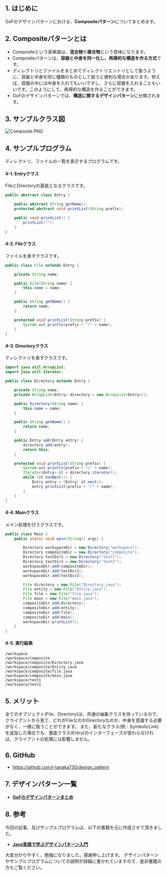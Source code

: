 ## 1. はじめに
GoFのデザインパターンにおける、**Compositeパターン**についてまとめます。

## 2. Compositeパターンとは
- Compositeという英単語は、**混合物**や**複合物**という意味になります。
- Compositeパターンは、**容器と中身を同一化し、再帰的な構造を作る方式**です。
- ディレクトリとファイルをまとめてディレクトリエントリとして扱うように、容器と中身を同じ種類のものとして扱うと便利な場合があります。例えば、容器の中には中身を入れてもいいですし、さらに容器を入れることもいいです。このようにして、再帰的な構造を作ることができます。
- GoFのデザインパターンでは、**構造に関するデザインパターン**に分類されます。

## 3. サンプルクラス図
![Composite.PNG](https://qiita-image-store.s3.amazonaws.com/0/247638/45c7556e-5701-5238-4a67-9a4ae71e593b.png)

## 4. サンプルプログラム
ディレクトリ、ファイルの一覧を表示するプログラムです。

#### 4-1. Entryクラス
FileとDirectoryの基底となるクラスです。

```java:Entry.java
public abstract class Entry {

	public abstract String getName();
	protected abstract void printList(String prefix);

	public void printList() {
		printList("");
	}
}
```

#### 4-2. Fileクラス
ファイルを表すクラスです。

```java:File.java
public class File extends Entry {

	private String name;

	public File(String name) {
		this.name = name;
	}

	public String getName() {
		return name;
	}

	protected void printList(String prefix) {
		System.out.println(prefix + "/" + name);
	}
}
```

#### 4-3. Directoryクラス
ディレクトリを表すクラスです。

```java:Directory.java
import java.util.ArrayList;
import java.util.Iterator;

public class Directory extends Entry {

	private String name;
	private ArrayList<Entry> directory = new ArrayList<Entry>();

	public Directory(String name) {
		this.name = name;
	}

	public String getName() {
		return name;
	}

	public Entry add(Entry entry) {
		directory.add(entry);
		return this;
	}

	protected void printList(String prefix) {
		System.out.println(prefix + "/" + name);
		Iterator<Entry> it = directory.iterator();
		while (it.hasNext()) {
			Entry entry = (Entry) it.next();
			entry.printList(prefix + "/" + name);
		}
	}
}
```

#### 4-4. Mainクラス
メイン処理を行うクラスです。

```java:Main.java
public class Main {
	public static void main(String[] args) {

		Directory workspaceDir = new Directory("workspace");
		Directory compositeDir = new Directory("composite");
		Directory testDir1 = new Directory("test1");
		Directory testDir2 = new Directory("test2");
		workspaceDir.add(compositeDir);
		workspaceDir.add(testDir1);
		workspaceDir.add(testDir2);

		File directory = new File("Directory.java");
		File entity = new File("Entity.java");
		File file = new File("file.java");
		File main = new File("main.java");
		compositeDir.add(directory);
		compositeDir.add(entity);
		compositeDir.add(file);
		compositeDir.add(main);
		workspaceDir.printList();
	}
}
```

#### 4-5. 実行結果
```
/workspace
/workspace/composite
/workspace/composite/Directory.java
/workspace/composite/Entity.java
/workspace/composite/file.java
/workspace/composite/main.java
/workspace/test1
/workspace/test2
```

## 5. メリット
全てのオブジェクト(File、Directory)は、共通の抽象クラスを持っているので、クライアントから見て、どれがFileなのかDirectoryなのか、中身を意識する必要がなく、一様に扱うことができます。
また、新たなクラス(例：SymbolicLink)を追加した場合でも、基底クラス(Entry)のインターフェースが変わらなければ、クライアントの処理には影響しません。

## 6. GitHub
- https://github.com/i-tanaka730/design_pattern

## 7. デザインパターン一覧
- [**GoFのデザインパターンまとめ**](https://qiita.com/i-tanaka730/items/c63c6c22abd1477e0ba0)

## 8. 参考
今回の記事、及びサンプルプログラムは、以下の書籍を元に作成させて頂きました。

- [**Java言語で学ぶデザインパターン入門**](
https://www.amazon.co.jp/%E5%A2%97%E8%A3%9C%E6%94%B9%E8%A8%82%E7%89%88Java%E8%A8%80%E8%AA%9E%E3%81%A7%E5%AD%A6%E3%81%B6%E3%83%87%E3%82%B6%E3%82%A4%E3%83%B3%E3%83%91%E3%82%BF%E3%83%BC%E3%83%B3%E5%85%A5%E9%96%80-%E7%B5%90%E5%9F%8E-%E6%B5%A9/dp/4797327030/ref=sr_1_1?ie=UTF8&qid=1549628781)

大変分かりやすく、勉強になりました。感謝申し上げます。
デザインパターンやサンプルプログラムについての説明が詳細に書かれていますので、是非書籍の方もご覧ください。
